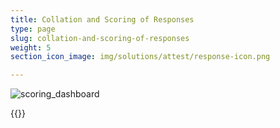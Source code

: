```yaml
---
title: Collation and Scoring of Responses
type: page
slug: collation-and-scoring-of-responses
weight: 5
section_icon_image: img/solutions/attest/response-icon.png

---
```

![scoring_dashboard](img/solutions/attest/scoring_dashboard.png#center)

{{<blocks type="attest-collation" column="4">}}
